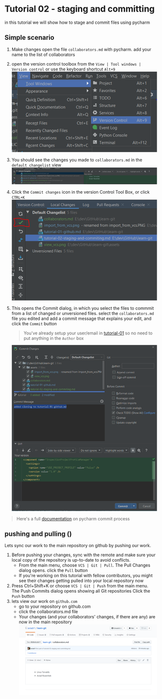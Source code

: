 # Tutorial 02 - staging and committing

in this tutorial we will show how to stage and commit files using pycharm

## Simple scenario
1. Make changes
   open the file `collaborators.md` with pycharm. add your name to the list of collaborators
2. open the version control toolbox from the `View | Tool windows | Version control` 
   or use the keyboard shortcut `Alt+9`
   ![](assets/view_vcs.png)
3. You should see the changes you made to `collaborators.md` in the `default changelist` view
   ![](assets/local_changes.png)
4. Click the `Commit changes` icon in the version Control Tool Box, or click `CTRL+K`
   ![](assets/commit.png)
5. This opens the Commit dialog, in which you select the files to commmit from a list 
   of changed or unversioned files. select the `collaborators.md` file you edited 
   and add a commit message that explains your edit, and click the `Commit` button
   
   > You've already setup your user/email in [tutorial-01](tutorial-01-github.com) so no need to put anything in the  `Author` box 

   ![](assets/commit_dialog.png)

> Here's a full [documentation](https://www.jetbrains.com/help/pycharm/commit-and-push-changes.html) on pycharm commit process 
## pushing and pulling ()

Lets sync our work to the main repository on github by pushing our work.
1.  Before pushing your changes, sync with the remote and make sure your local copy of the repository 
    is up-to-date to avoid conflicts.
    - From the main menu, choose `VCS | Git | Pull`. The Pull Changes dialog opens.
      click the `Pull` button
    - If you're working on this tutorial with fellow contributors, 
      you might see their changes getting pulled into your local repository now
2. Press Ctrl+Shift+K or choose `VCS | Git | Push` from the main menu. 
   The Push Commits dialog opens showing all Git repositories
   Click the `Push` button 
3. lets view our work on `github.com`
   - go to your repository on github.com
   - click the collaborators.md file
   - Your changes (and your collaborators' changes, if there are any) are now in the main repository
     ![](assets/collaborators.md.png)
     

   

    
   
    
    
